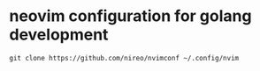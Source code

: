 # neovim configuration for golang development

```
git clone https://github.com/nireo/nvimconf ~/.config/nvim
```

